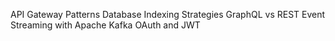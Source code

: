 API Gateway Patterns
Database Indexing Strategies
GraphQL vs REST
Event Streaming with Apache Kafka
OAuth and JWT